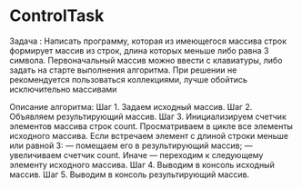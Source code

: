 # ControlTask

Задача :
Написать программу, которая из имеющегося массива строк формирует массив из строк, длина которых меньше либо равна 3 символа. Первоначальный массив можно ввести с клавиатуры, либо задать на старте выполнения алгоритма. При решении не рекомендуется пользоваться коллекциями, лучше обойтись исключительно массивами

Описание алгоритма:
Шаг 1. Задаем исходный массив.
Шаг 2. Объявляем результирующий массив.
Шаг 3. Инициализируем счетчик элементов массива строк count.
Просматриваем в цикле все элементы исходного массива.
Если встречаем элемент с длиной строки меньше или равной 3:
— помещаем его в результирующий массив;
— увеличиваем счетчик count.
Иначе — переходим к следующему элементу исходного массива.
Шаг 4. Выводим в консоль исходный массив.
Шаг 5. Выводим в консоль результирующий массив.
